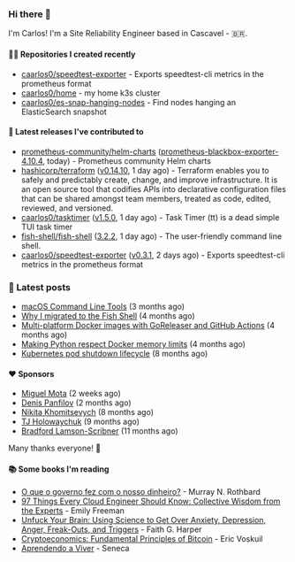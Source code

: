 ### Hi there 👋

I'm Carlos! I'm a Site Reliability Engineer based in Cascavel - 🇧🇷.

#### 👨‍💻 Repositories I created recently
- [caarlos0/speedtest-exporter](https://github.com/caarlos0/speedtest-exporter) - Exports speedtest-cli metrics in the prometheus format
- [caarlos0/home](https://github.com/caarlos0/home) - my home k3s cluster
- [caarlos0/es-snap-hanging-nodes](https://github.com/caarlos0/es-snap-hanging-nodes) - Find nodes hanging an ElasticSearch snapshot

#### 🚀 Latest releases I've contributed to


- [prometheus-community/helm-charts](https://github.com/prometheus-community/helm-charts) ([prometheus-blackbox-exporter-4.10.4](https://github.com/prometheus-community/helm-charts/releases/tag/prometheus-blackbox-exporter-4.10.4), today) - Prometheus community Helm charts
- [hashicorp/terraform](https://github.com/hashicorp/terraform) ([v0.14.10](https://github.com/hashicorp/terraform/releases/tag/v0.14.10), 1 day ago) - Terraform enables you to safely and predictably create, change, and improve infrastructure. It is an open source tool that codifies APIs into declarative configuration files that can be shared amongst team members, treated as code, edited, reviewed, and versioned.
- [caarlos0/tasktimer](https://github.com/caarlos0/tasktimer) ([v1.5.0](https://github.com/caarlos0/tasktimer/releases/tag/v1.5.0), 1 day ago) - Task Timer (tt) is a dead simple TUI task timer
- [fish-shell/fish-shell](https://github.com/fish-shell/fish-shell) ([3.2.2](https://github.com/fish-shell/fish-shell/releases/tag/3.2.2), 1 day ago) - The user-friendly command line shell.
- [caarlos0/speedtest-exporter](https://github.com/caarlos0/speedtest-exporter) ([v0.3.1](https://github.com/caarlos0/speedtest-exporter/releases/tag/v0.3.1), 2 days ago) - Exports speedtest-cli metrics in the prometheus format

### 📄 Latest posts
- [macOS Command Line Tools](https://carlosbecker.com/posts/xcode-select/) (3 months ago)
- [Why I migrated to the Fish Shell](https://carlosbecker.com/posts/fish/) (4 months ago)
- [Multi-platform Docker images with GoReleaser and GitHub Actions](https://carlosbecker.com/posts/multi-platform-docker-images-goreleaser-gh-actions/) (4 months ago)
- [Making Python respect Docker memory limits](https://carlosbecker.com/posts/python-docker-limits/) (4 months ago)
- [Kubernetes pod shutdown lifecycle](https://carlosbecker.com/posts/k8s-pod-shutdown-lifecycle/) (8 months ago)

#### ❤️ Sponsors
- [Miguel Mota](https://github.com/miguelmota) (2 weeks ago)
- [Denis Panfilov](https://github.com/flaticols) (2 months ago)
- [Nikita Khomitsevych](https://github.com/hamsternik) (8 months ago)
- [TJ Holowaychuk](https://github.com/tj) (9 months ago)
- [Bradford Lamson-Scribner](https://github.com/bradford-hamilton) (11 months ago)

Many thanks everyone! 🙏

#### 📚 Some books I'm reading
- [O que o governo fez com o nosso dinheiro?](https://www.goodreads.com/book/show/25266290-o-que-o-governo-fez-com-o-nosso-dinheiro) - Murray N. Rothbard
- [97 Things Every Cloud Engineer Should Know: Collective Wisdom from the Experts](https://www.goodreads.com/book/show/53483754-97-things-every-cloud-engineer-should-know) - Emily Freeman
- [Unfuck Your Brain: Using Science to Get Over Anxiety, Depression, Anger, Freak-Outs, and Triggers](https://www.goodreads.com/book/show/34885438-unfuck-your-brain) - Faith G. Harper
- [Cryptoeconomics: Fundamental Principles of Bitcoin](https://www.goodreads.com/book/show/56919322-cryptoeconomics) - Eric Voskuil
- [Aprendendo a Viver](https://www.goodreads.com/book/show/28219486-aprendendo-a-viver) - Seneca
